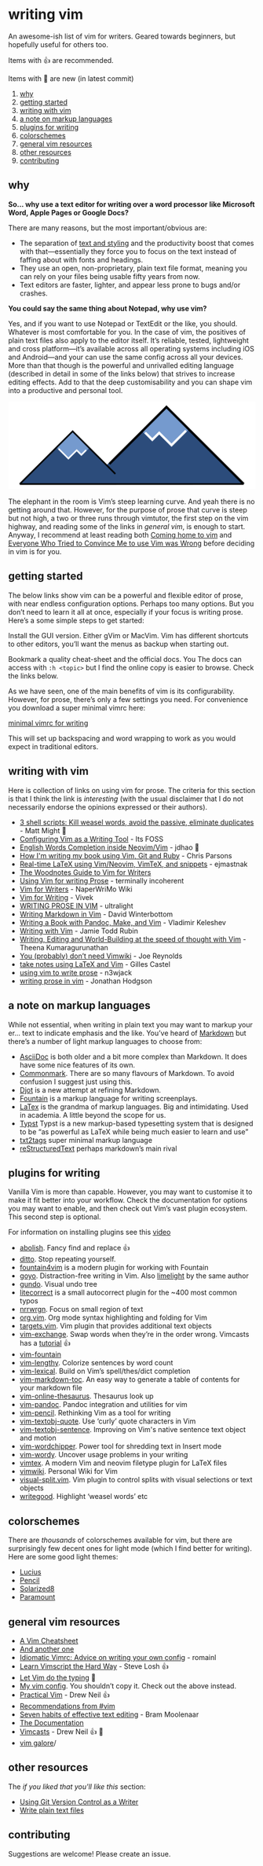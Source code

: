 # writing vim

An awesome-ish list of vim for writers. Geared towards beginners,
but hopefully useful for others too.

Items with :+1: are recommended.

Items with :eyes: are new (in latest commit)

1. [why](#why)
2. [getting started](#getting-started)
3. [writing with vim](#writing-with-vim)
4. [a note on markup languages](#a-note-on-markup-languages)
5. [plugins for writing](#plugins-for-writing)
6. [colorschemes](#colorschemes)
7. [general vim resources](#general-vim-resources)
8. [other resources](#other-resources)
9. [contributing](#contributing)

## why

**So... why use a text editor for writing over a word processor like
Microsoft Word, Apple Pages or Google Docs?**

There are many reasons, but the most important/obvious are:

- The separation of [text and styling](https://en.m.wikipedia.org/wiki/Separation_of_content_and_presentation)
  and the productivity boost that comes with that—essentially they force you to
  focus on the text instead of faffing about with fonts and headings.
- They use an open, non-proprietary, plain text file format, meaning you can
  rely on your files being usable fifty years from now.
- Text editors are faster, lighter, and appear less prone to bugs and/or
  crashes.

**You could say the same thing about Notepad, why use vim?**

Yes, and if you want to use Notepad or TextEdit or the like, you should.
Whatever is most comfortable for you. In the case of vim, the positives of
plain text files also apply to the editor itself. It’s reliable, tested,
lightweight and cross platform—it’s available across all operating systems
including iOS and Android—and your can use the same config across all your
devices. More than that though is the powerful and unrivalled editing
language (described in detail in some of the links below) that strives to
increase editing effects. Add to that the deep customisability and you can
shape vim into a productive and personal tool.

![steep](steep.svg)

The elephant in the room is Vim’s steep learning curve. And yeah there is
no getting around that. However, for the purpose of prose that curve is
steep but not high, a two or three runs through vimtutor, the first step
on the vim highway, and reading some of the links in *general vim*, is
enough to start.
Anyway, I recommend at least reading both [Coming home
to vim](https://stevelosh.com/blog/2010/09/coming-home-to-vim) and
[Everyone Who Tried to Convince Me to use Vim was
Wrong](https://yehudakatz.com/2010/07/29/everyone-who-tried-to-convince-me-to-use-vim-was-wrong/)
before deciding in vim is for you.

## getting started

The below links show vim can be a powerful and flexible editor of prose,
with near endless configuration options. Perhaps too many options. But you
don’t need to learn it all at once, especially if your focus is
writing prose.  Here’s a some simple steps to get started:

Install the GUI version. Either gVim or MacVim. Vim has different
shortcuts to other editors, you’ll want the menus as backup when starting
out.

Bookmark a quality cheat-sheet and the official docs. You The docs can
access with `:h <topic>` but I find the online copy is easier to browse.
Check the links below.

As we have seen, one of the main benefits of vim is its configurability.
However, for prose, there’s only a few settings you need. For convenience
you download a super minimal vimrc here:

[minimal vimrc for writing](writing.vimrc)

This will set up backspacing and word wrapping to work as you would expect
in traditional editors.

## writing with vim

Here is collection of links on using vim for prose. The criteria for this
section is that I think the link is *interesting* (with the usual
disclaimer that I do not necessarily endorse the opinions expressed or
their authors).

- [3 shell scripts: Kill weasel words, avoid the passive, eliminate duplicates](https://matt.might.net/articles/shell-scripts-for-passive-voice-weasel-words-duplicates/) - Matt Might :eyes:
- [Configuring Vim as a Writing Tool](https://news.itsfoss.com/configuring-vim-writing/) - Its FOSS
- [English Words Completion inside Neovim/Vim](https://jdhao.github.io/2019/04/26/words_completion_nvim/) - jdhao :eyes:
- [How I'm writing my book using Vim, Git and Ruby](http://blog.chrismdp.com/2010/11/how-im-writing-my-book-using-git-and-ruby/) - Chris Parsons
- [Real-time LaTeX using Vim/Neovim, VimTeX, and snippets](https://ejmastnak.github.io/tutorials/vim-latex/intro.html) - ejmastnak
- [The Woodnotes Guide to Vim for Writers](https://therandymon.com/woodnotes/vim-for-writers/vimforwriters.html)
- [Using Vim for writing Prose](http://www.terminally-incoherent.com/blog/2013/06/17/using-vim-for-writing-prose/) - terminally incoherent
- [Vim for Writers](https://www.naperwrimo.org/wiki/index.php?title=Vim_for_Writers) - NaperWriMo Wiki
- [Vim for Writing](https://raivivek.in/2016/09/vim-for-writing/#) - Vivek
- [WRITING PROSE IN VIM](http://ultralight.cc/posts/71ab285a0c633f47.html) - ultralight
- [Writing Markdown in Vim](https://codeinthehole.com/tips/writing-markdown-in-vim/) - David Winterbottom
- [Writing a Book with Pandoc, Make, and Vim](https://keleshev.com/my-book-writing-setup/) - Vladimir Keleshev
- [Writing with Vim](https://jamierubin.net/2019/03/21/writing-with-vim/) - Jamie Todd Rubin
- [Writing, Editing and World-Building at the speed of thought with Vim](https://www.youtube.com/watch?v=2ORWaIqyj7k) - Theena Kumaragurunathan
- [You (probably) don’t need Vimwiki](http://joereynoldsaudio.com/2018/07/07/you-dont-need-vimwiki.html) - Joe Reynolds
- [take notes using LaTeX and Vim](https://castel.dev/post/lecture-notes-1) - Gilles Castel
- [using vim to write prose](https://n3wjack.net/2022/02/07/using-vim-to-write-prose/) - n3wjack
- [writing prose in vim](https://jonathanh.co.uk/blog/writing-prose-in-vim/) - Jonathan Hodgson


## a note on markup languages

While not essential, when writing in plain text you may want to markup your
er... text to indicate emphasis and the like. You’ve heard of
[Markdown](https://daringfireball.net/projects/markdown/) but
there’s a number of light markup languages to choose from:

- [AsciiDoc](https://asciidoc.org/) is both older and a bit more complex than Markdown. It does have some nice features of its own.
- [Commonmark](https://commonmark.org/). There are so many flavours of Markdown. To avoid confusion I suggest just using this.
- [Djot](https://djot.net/) is a new attempt at refining Markdown.
- [Fountain](https://fountain.io/) is a markup language for writing screenplays.
- [LaTex](https://en.wikipedia.org/wiki/LaTeX) is the grandma of markup languages. Big and intimidating. Used in academia. A little beyond the scope for us.
- [Typst](https://github.com/typst/typst) Typst is a new markup-based typesetting system that is designed to be “as powerful as LaTeX while being much easier to learn and use”
- [txt2tags](https://txt2tags.org/) super minimal markup language
- [reStructuredText](https://docutils.sourceforge.io/rst.html) perhaps markdown’s main rival

## plugins for writing

Vanilla Vim is more than capable. However, you may want to customise it to
make it fit better into your workflow. Check the documentation for options
you may want to enable, and then check out Vim’s vast plugin ecosystem.
This second step is optional.

For information on installing plugins see this [video](http://vimcasts.org/episodes/packages/)

- [abolish](https://github.com/tpope/vim-abolish). Fancy find and replace :+1:
- [ditto](https://github.com/dbmrq/vim-ditto). Stop repeating yourself.
- [fountain4vim](https://github.com/stevenjaycohen/fountain4vim) is a modern plugin for working with Fountain
- [goyo](https://github.com/junegunn/goyo.vim). Distraction-free writing in Vim. Also [limelight](https://github.com/junegunn/limelight.vim) by the same author
- [gundo](https://github.com/sjl/gundo.vim). Visual undo tree
- [litecorrect](https://github.com/preservim/vim-litecorrect) is a small autocorrect plugin for the ~400 most common typos
- [nrrwrgn](https://github.com/chrisbra/NrrwRgn). Focus on small region of text
- [org.vim](https://github.com/axvr/org.vim). Org mode syntax highlighting and folding for Vim
- [targets.vim](https://github.com/wellle/targets.vim). Vim plugin that provides additional text objects
- [vim-exchange](https://github.com/tommcdo/vim-exchange). Swap words when they’re in the order wrong. Vimcasts has a [tutorial](http://vimcasts.org/episodes/swapping-two-regions-of-text-with-exchange-vim/) :+1:
- [vim-fountain ](https://github.com/kblin/vim-fountain)
- [vim-lengthy](https://github.com/Raimondi/vim-lengthy). Colorize sentences by word count
- [vim-lexical](https://github.com/preservim/vim-lexical). Build on Vim’s spell/thes/dict completion
- [vim-markdown-toc](https://github.com/ajorgensen/vim-markdown-toc). An easy way to generate a table of contents for your markdown file
- [vim-online-thesaurus](https://github.com/beloglazov/vim-online-thesaurus). Thesaurus look up
- [vim-pandoc](https://github.com/vim-pandoc/vim-pandoc). Pandoc integration and utilities for vim
- [vim-pencil](https://github.com/preservim/vim-pencil). Rethinking Vim as a tool for writing
- [vim-textobj-quote](https://github.com/preservim/vim-textobj-quote). Use ‘curly’ quote characters in Vim
- [vim-textobj-sentence](https://github.com/preservim/vim-textobj-sentence). Improving on Vim's native sentence text object and motion
- [vim-wordchipper](https://github.com/preservim/vim-wordchipper). Power tool for shredding text in Insert mode
- [vim-wordy](https://github.com/preservim/vim-wordy). Uncover usage problems in your writing
- [vimtex](https://github.com/lervag/vimtex). A modern Vim and neovim filetype plugin for LaTeX files
- [vimwiki](https://github.com/vimwiki/vimwiki). Personal Wiki for Vim
- [visual-split.vim](https://github.com/wellle/visual-split.vim). Vim plugin to control splits with visual selections or text objects
- [writegood](https://github.com/davidbeckingsale/writegood.vim). Highlight ‘weasel words’ etc

## colorschemes

There are *thousands* of colorschemes  available for vim, but there are
surprisingly few decent ones for light mode (which I find better for
writing). Here are some good light themes:

- [Lucius](https://github.com/jonathanfilip/vim-lucius)
- [Pencil](https://github.com/preservim/vim-colors-pencil)
- [Solarized8](https://github.com/lifepillar/vim-solarized8)
- [Paramount](https://github.com/owickstrom/vim-colors-paramount)

## general vim resources

- [A Vim Cheatsheet](https://learnxinyminutes.com/docs/vim/)
- [And another one](https://vim.rtorr.com/)
- [Idiomatic Vimrc: Advice on writing your own config](https://github.com/romainl/idiomatic-vimrc) - romainl
- [Learn Vimscript the Hard Way](https://learnvimscriptthehardway.stevelosh.com/) - Steve Losh :+1:
- [Let Vim do the typing](https://georgebrock.github.io/talks/vim-completion/) :eyes:
- [My vim config](https://github.com/phantomdiorama/vimfiles). You shouldn’t copy it. Check out the above instead.
- [Practical Vim](https://www.amazon.com/Practical-Vim-Edit-Speed-Thought/dp/1680501275) - Drew Neil :+1:
- [Recommendations from #vim](https://www.vi-improved.org/recommendations/)
- [Seven habits of effective text editing](https://www.moolenaar.net/habits.html) - Bram Moolenaar
- [The Documentation](http://vimdoc.sourceforge.net/htmldoc/help.html)
- [Vimcasts](http://vimcasts.org/) - Drew Neil :+1: :eyes:
- [vim galore](https://github.com/mhinz/vim-galore)/

## other resources

The *if you liked that you'll like this* section:

- [Using Git Version Control as a Writer](https://news.itsfoss.com/version-control-writers/)
- [Write plain text files](https://sive.rs/plaintext)

## contributing

Suggestions are welcome! Please create an issue.
